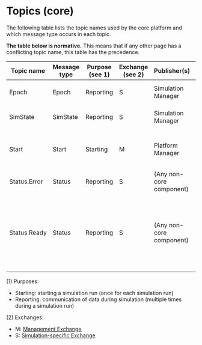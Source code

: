 # Topics (core)

The following table lists the topic names used by the core platform and which message type occurs in each topic.

**The table below is normative.** This means that if any other page has a conflicting topic name, this table has the precedence.

| Topic name | Message type | Purpose (see 1) | Exchange (see 2) | Publisher(s) | Subscriber(s) | Motivation |
|-|-|-|-|-|-|-|
| Epoch | Epoch | Reporting | S | Simulation Manager | (All non-core components) | Coordinating execution of epochs |
| SimState | SimState | Reporting | S | Simulation Manager | (All non-core components) | Controlling execution of simulation |
| Start | Start | Starting | M | Platform Manager | (All externally managed non-core components) | Signalling start of simulation; deliver parameters |
| Status.Error | Status | Reporting | S | (Any non-core component) | Simulation Manager | Error reporting |
| Status.Ready | Status | Reporting | S | (Any non-core component) | Simulation Manager (+ any non-core component that requires the information about other components readiness) | Reporting readiness to start next epoch |

(1) Purposes:

- Starting: starting a simulation run (once for each simulation run)
- Reporting: communication of data during simulation (multiple times during a simulation run)

(2) Exchanges:

- M: [Management Exchange](core_exchange-mgmt.md)
- S: [Simulation-specific Exchange](core_exchange-sim.md)
